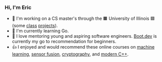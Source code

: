 ### Hi, I'm Eric

- 📖 I'm working on a CS master's through the 🟧 University of Illinois 🟦 (some [class](https://github.com/EricSchrock/zurg) [projects](https://github.com/EricSchrock/co2-monitor)).
- 🤔 I'm currently learning Go.
- 🌱 I love mentoring young and aspiring software engineers. [Boot.dev](https://www.boot.dev/tracks/backend) is currently my go to recommendation for beginners.
- 👍 I enjoyed and would recommend these online courses on [machine learning](https://www.coursera.org/learn/machine-learning), [sensor fusion](https://www.udacity.com/course/sensor-fusion-engineer-nanodegree--nd313), [cryptography](https://www.coursera.org/learn/crypto), and [modern C++](https://www.udacity.com/course/c-plus-plus-nanodegree--nd213).

